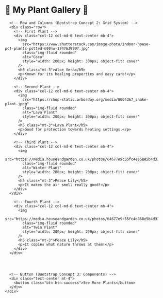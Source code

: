 <!DOCTYPE html>
<html lang="en">
  <head>
    <meta charset="UTF-8" />
    <title>Plant Gallery</title>
    <!-- Bootstrap CSS link -->
    <link
      href="https://cdn.jsdelivr.net/npm/bootstrap@5.3.0/dist/css/bootstrap.min.css"
      rel="stylesheet"
    />
  </head>
  <body>
    <!-- Container (Bootstrap Concept 1: Layout using Container) -->
    <div class="container my-5">
      <h1 class="text-center mb-4">🌱 My Plant Gallery 🌱</h1>

      <!-- Row and Columns (Bootstrap Concept 2: Grid System) -->
      <div class="row">
        <!-- First Plant -->
        <div class="col-12 col-md-6 text-center mb-4">
          <img
            src="https://www.shutterstock.com/image-photo/indoor-house-pot-plants-potted-600nw-1747639997.jpg"
            class="img-fluid rounded"
            alt="Coco"
            style="width: 200px; height: 300px; object-fit: cover"
          />
          <h5 class="mt-3">Aloe Vera</h5>
          <p>Known for its healing properties and easy care!</p>
        </div>

        <!-- Second Plant -->
        <div class="col-12 col-md-6 text-center mb-4">
          <img
            src="https://shop-static.arborday.org/media/0004367_snake-plant.jpeg"
            class="img-fluid rounded"
            alt="Lava Plant"
            style="width: 200px; height: 200px; object-fit: cover"
          />
          <h5 class="mt-3">Lava Plant</h5>
          <p>Good for protection towards heating settings.</p>
        </div>

        <!-- Third Plant -->
        <div class="col-12 col-md-6 text-center mb-4">
          <img
            src="https://media.houseandgarden.co.uk/photos/64677e9c55fc4e858e5b4d31/master/w_1600%2Cc_limit/492766473"
            class="img-fluid rounded"
            alt="Winter Plant"
            style="width: 200px; height: 200px; object-fit: cover"
          />
          <h5 class="mt-3">Peace Lily</h5>
          <p>It makes the air smell really good!</p>
        </div>
      </div>

        <!-- Fourth Plant -->
        <div class="col-12 col-md-6 text-center mb-4">
          <img
            src="https://media.houseandgarden.co.uk/photos/64677e9c55fc4e858e5b4d31/master/w_1600%2Cc_limit/492766473"
            class="img-fluid rounded"
            alt="Twin Plant"
            style="width: 200px; height: 200px; object-fit: cover"
          />
          <h5 class="mt-3">Peace Lily</h5>
          <p>It copies what nature throws at them!</p>
        </div>
      </div>


      

      <!-- Button (Bootstrap Concept 3: Components) -->
      <div class="text-center mt-4">
        <button class="btn btn-success">See More Plants</button>
      </div>
    </div>
  </body>
</html>
